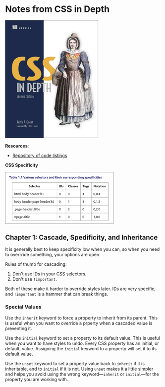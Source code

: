 # Notes from CSS in Depth

<img src='images/20250406043718.png' width='300'/>

**Resources**:
- [Repository of code listings](https://github.com/CSSInDepth/css-in-depth-2)

**CSS Specificity**

<img src='images/20250410025548.png' width='350'/>

## Chapter 1: Cascade, Spedificity, and Inheritance

It is generally best to keep specificity low when you can, so when you need to
overrride something, your options are open.

Rules of thumb for cascading:
1. Don't use IDs in your CSS selectors.
2. Don't use `!important`.

Both of these make it harder to override styles later. IDs are very specific,
and `!important` is a hammer that can break things.

### Special Values

Use the `inherit` keyword to force a property to inherit from its parent. This
is useful when you want to override a prperty when a cascaded value is
preventing it.

Use the `initial` keyword to set a property to its default value. This is useful
when you want to have styles to undo. Every CSS property has an initial, or
default, value. Assigning the `initial` keyword to a property will set it to its
default value.

Use the `unset` keyword to set a property value back to `inherit` if it is
inheritable, and to `initial` if it is not. Using `unset` makes it a little
simpler and helps you avoid using the wrong keyword&mdash;`inherit` or
`initial`&mdash;for the property you are working with.
